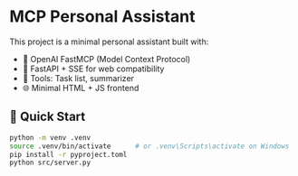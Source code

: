 # MCP Personal Assistant

This project is a minimal personal assistant built with:

- 🧠 OpenAI FastMCP (Model Context Protocol)
- 🚀 FastAPI + SSE for web compatibility
- 🧰 Tools: Task list, summarizer
- 🌐 Minimal HTML + JS frontend

## 🧪 Quick Start

```bash
python -m venv .venv
source .venv/bin/activate      # or .venv\Scripts\activate on Windows
pip install -r pyproject.toml
python src/server.py

